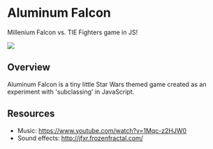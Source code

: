 # Aluminum Falcon
Millenium Falcon vs. TIE Fighters game in JS!

<img src="./img/sublclasswars.gif"/>

## Overview
Aluminum Falcon is a tiny little Star Wars themed game created as an experiment with 'subclassing' in JavaScript.

## Resources
* Music: https://www.youtube.com/watch?v=1Mqc-z2HJW0
* Sound effects: http://jfxr.frozenfractal.com/

